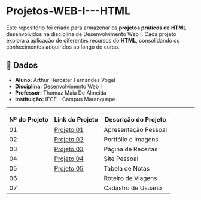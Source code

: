 # Projetos-WEB-I---HTML

Este repositório foi criado para armazenar os **projetos práticos de HTML** desenvolvidos na disciplina de Desenvolvimento Web I. Cada projeto explora a aplicação de diferentes recursos do **HTML**, consolidando os conhecimentos adquiridos ao longo do curso.

## 📌 Dados
- **Aluno:** Arthur Herbster Fernandes Vogel  
- **Disciplina:** Desenvolvimento Web I  
- **Professor:** Thomaz Maia De Almeida  
- **Instituição:** IFCE - Campus Maranguape  

---

| Nº do Projeto | Link do Projeto                                                                                                  | Descrição do Projeto            |
| ------------- | ---------------------------------------------------------------------------------------------------------------- | -------------------------------- |
| 01            |[Projeto 01](https://herbsterdev.github.io/Apresentacao-Pessoal-WEB-I---HTML/)                                               | Apresentação Pessoal             |
| 02            |[Projeto 02](https://herbsterdev.github.io/Portfolio-Imagens-WEB-I---HTML/)                                               | Portfólio e Imagens              |
| 03            |[Projeto 03](https://herbsterdev.github.io/Pagina-Receitas-WEB-I---HTML/)                                               | Página de Receitas               |
| 04            |[Projeto 04](https://herbsterdev.github.io/Site-Pessoal-WEB-I---HTML/)                                               | Site Pessoal                     |
| 05            |[Projeto 05](https://herbsterdev.github.io/Tabela-Notas-WEB-I---HTML/)                                               | Tabela de Notas                  |
| 06            |                                               | Roteiro de Viagens               |
| 07            |                                               | Cadastro de Usuário              |
